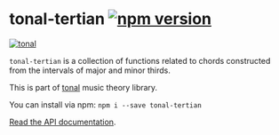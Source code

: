 # tonal-tertian [![npm version](https://img.shields.io/npm/v/tonal-tertian.svg?style=flat-square)](https://www.npmjs.com/package/tonal-tertian)

[![tonal](https://img.shields.io/badge/tonal-tertian-yellow.svg?style=flat-square)](https://www.npmjs.com/browse/keyword/tonal)

`tonal-tertian` is a collection of functions related to chords constructed from the intervals of major and minor thirds.

This is part of [tonal](https://www.npmjs.com/package/tonal) music theory library.

You can install via npm: `npm i --save tonal-tertian`

[Read the API documentation](http://danigb.github.io/tonal/api/module-tertian.html).
